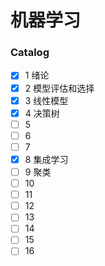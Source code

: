 # 机器学习

### Catalog

- [x] 1  绪论
- [x] 2  模型评估和选择
- [x] 3  线性模型
- [x] 4  决策树
- [ ] 5  
- [ ] 6
- [ ] 7
- [x] 8  集成学习
- [ ] 9  聚类
- [ ] 10
- [ ] 11
- [ ] 12
- [ ] 13
- [ ] 14
- [ ] 15
- [ ] 16

### 
